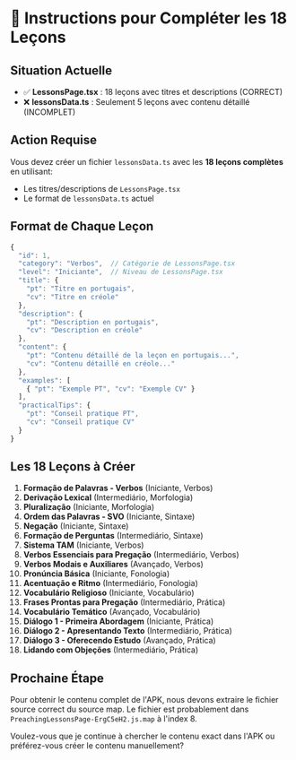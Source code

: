 # 📝 Instructions pour Compléter les 18 Leçons

## Situation Actuelle

- ✅ **LessonsPage.tsx** : 18 leçons avec titres et descriptions (CORRECT)
- ❌ **lessonsData.ts** : Seulement 5 leçons avec contenu détaillé (INCOMPLET)

## Action Requise

Vous devez créer un fichier `lessonsData.ts` avec les **18 leçons complètes** en utilisant:

- Les titres/descriptions de `LessonsPage.tsx`
- Le format de `lessonsData.ts` actuel

## Format de Chaque Leçon

```typescript
{
  "id": 1,
  "category": "Verbos",  // Catégorie de LessonsPage.tsx
  "level": "Iniciante",  // Niveau de LessonsPage.tsx
  "title": {
    "pt": "Titre en portugais",
    "cv": "Titre en créole"
  },
  "description": {
    "pt": "Description en portugais",
    "cv": "Description en créole"
  },
  "content": {
    "pt": "Contenu détaillé de la leçon en portugais...",
    "cv": "Contenu détaillé en créole..."
  },
  "examples": [
    { "pt": "Exemple PT", "cv": "Exemple CV" }
  ],
  "practicalTips": {
    "pt": "Conseil pratique PT",
    "cv": "Conseil pratique CV"
  }
}
```

## Les 18 Leçons à Créer

1. **Formação de Palavras - Verbos** (Iniciante, Verbos)
2. **Derivação Lexical** (Intermediário, Morfologia)
3. **Pluralização** (Iniciante, Morfologia)
4. **Ordem das Palavras - SVO** (Iniciante, Sintaxe)
5. **Negação** (Iniciante, Sintaxe)
6. **Formação de Perguntas** (Intermediário, Sintaxe)
7. **Sistema TAM** (Iniciante, Verbos)
8. **Verbos Essenciais para Pregação** (Intermediário, Verbos)
9. **Verbos Modais e Auxiliares** (Avançado, Verbos)
10. **Pronúncia Básica** (Iniciante, Fonologia)
11. **Acentuação e Ritmo** (Intermediário, Fonologia)
12. **Vocabulário Religioso** (Iniciante, Vocabulário)
13. **Frases Prontas para Pregação** (Intermediário, Prática)
14. **Vocabulário Temático** (Avançado, Vocabulário)
15. **Diálogo 1 - Primeira Abordagem** (Iniciante, Prática)
16. **Diálogo 2 - Apresentando Texto** (Intermediário, Prática)
17. **Diálogo 3 - Oferecendo Estudo** (Avançado, Prática)
18. **Lidando com Objeções** (Intermediário, Prática)

## Prochaine Étape

Pour obtenir le contenu complet de l'APK, nous devons extraire le fichier source correct du source map.
Le fichier est probablement dans `PreachingLessonsPage-ErgC5eH2.js.map` à l'index 8.

Voulez-vous que je continue à chercher le contenu exact dans l'APK ou préférez-vous créer le contenu manuellement?
